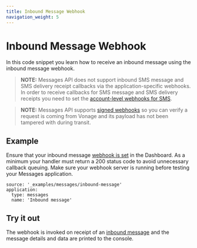 ```yaml
---
title: Inbound Message Webhook
navigation_weight: 5
---
```


# Inbound Message Webhook

In this code snippet you learn how to receive an inbound message using the inbound message webhook.

> **NOTE:** Messages API does not support inbound SMS message and SMS delivery receipt callbacks via the application-specific webhooks. In order to receive callbacks for SMS message and SMS delivery receipts you need to set the [account-level webhooks for SMS](https://dashboard.nexmo.com/settings).

> **NOTE:** Messages API supports [signed webhooks](/messages/concepts/signed-webhooks) so you can verify a request is coming from Vonage and its payload has not been tampered with during transit.

## Example

Ensure that your inbound message [webhook is set](/messages/code-snippets/configure-webhooks) in the Dashboard.  As a minimum your handler must return a 200 status code to avoid unnecessary callback queuing. Make sure your webhook server is running before testing your Messages application.

```code_snippets
source: '_examples/messages/inbound-message'
application:
  type: messages
  name: 'Inbound message'
```

## Try it out

The webhook is invoked on receipt of an [inbound message](/api/messages-olympus#inbound-message) and the message details and data are printed to the console.
